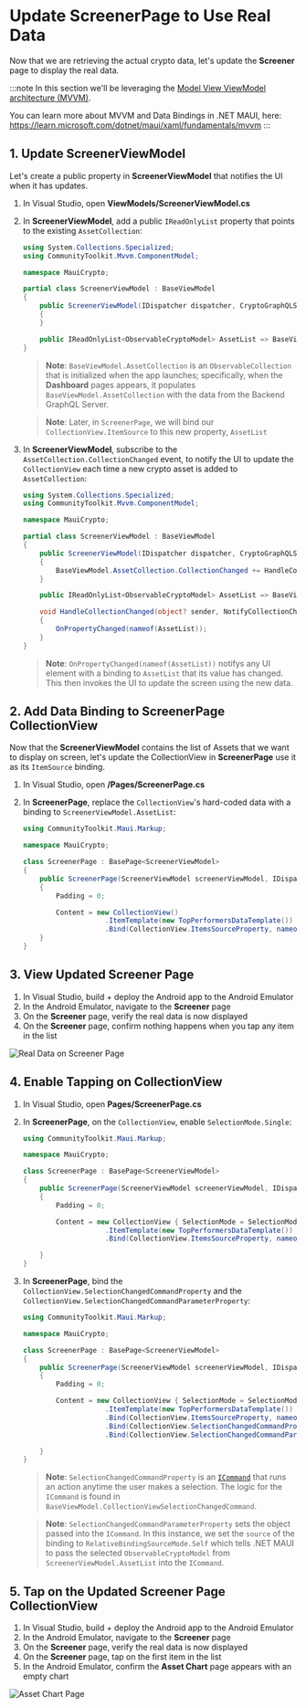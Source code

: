 # Update ScreenerPage to Use Real Data

Now that we are retrieving the actual crypto data, let's update the **Screener** page to display the real data.

:::note
In this section we'll be leveraging the [Model View ViewModel architecture (MVVM)](https://learn.microsoft.com/dotnet/architecture/maui/mvvm).

You can learn more about MVVM and Data Bindings in .NET MAUI, here: https://learn.microsoft.com/dotnet/maui/xaml/fundamentals/mvvm
:::

## 1. Update ScreenerViewModel

Let's create a public property in **ScreenerViewModel** that notifies the UI when it has updates.

1. In Visual Studio, open **ViewModels/ScreenerViewModel.cs**
2. In **ScreenerViewModel**, add a public `IReadOnlyList` property that points to the existing `AssetCollection`:

    ```cs
    using System.Collections.Specialized;
    using CommunityToolkit.Mvvm.ComponentModel;

    namespace MauiCrypto;

    partial class ScreenerViewModel : BaseViewModel
    {
        public ScreenerViewModel(IDispatcher dispatcher, CryptoGraphQLService cryptoGraphQLService) : base(dispatcher)
        {
        }

        public IReadOnlyList<ObservableCryptoModel> AssetList => BaseViewModel.AssetCollection.ToList();
    }
    ```

    > **Note**: `BaseViewModel.AssetCollection` is an `ObservableCollection` that is initialized when the app launches; specifically, when the **Dashboard** pages appears, it populates `BaseViewModel.AssetCollection` with the data from the Backend GraphQL Server.

    > **Note**: Later, in `ScreenerPage`, we will bind our `CollectionView.ItemSource` to this new property, `AssetList`

3. In **ScreenerViewModel**, subscribe to the `AssetCollection.CollectionChanged` event, to notify the UI to update the `CollectionView` each time a new crypto asset is added to `AssetCollection`:

    ```cs
    using System.Collections.Specialized;
    using CommunityToolkit.Mvvm.ComponentModel;

    namespace MauiCrypto;

    partial class ScreenerViewModel : BaseViewModel
    {
        public ScreenerViewModel(IDispatcher dispatcher, CryptoGraphQLService cryptoGraphQLService) : base(dispatcher)
        {
            BaseViewModel.AssetCollection.CollectionChanged += HandleCollectionChanged;
        }

        public IReadOnlyList<ObservableCryptoModel> AssetList => BaseViewModel.AssetCollection.ToList();

        void HandleCollectionChanged(object? sender, NotifyCollectionChangedEventArgs e)
        {
            OnPropertyChanged(nameof(AssetList));
        }
    }
    ```

    > **Note**: `OnPropertyChanged(nameof(AssetList))` notifys any UI element with a binding to `AssetList` that its value has changed. This then invokes the UI to update the screen using the new data.

## 2. Add Data Binding to ScreenerPage CollectionView

Now that the **ScreenerViewModel** contains the list of Assets that we want to display on screen, let's update the CollectionView in **ScreenerPage** use it as its `ItemSource` binding.

1. In Visual Studio, open **/Pages/ScreenerPage.cs**
2. In **ScreenerPage**, replace the `CollectionView`'s hard-coded data with a binding to `ScreenerViewModel.AssetList`:

    ```cs
    using CommunityToolkit.Maui.Markup;

    namespace MauiCrypto;

    class ScreenerPage : BasePage<ScreenerViewModel>
    {
        public ScreenerPage(ScreenerViewModel screenerViewModel, IDispatcher dispatcher) : base(screenerViewModel, dispatcher, "Screener", false)
        {
            Padding = 0;

            Content = new CollectionView()
                        .ItemTemplate(new TopPerformersDataTemplate())
                        .Bind(CollectionView.ItemsSourceProperty, nameof(ScreenerViewModel.AssetList));
        }
    }
    ```

## 3. View Updated Screener Page

1. In Visual Studio, build + deploy the Android app to the Android Emulator
2. In the Android Emulator, navigate to the **Screener** page
3. On the **Screener** page, verify the real data is now displayed
4. On the **Screener** page, confirm nothing happens when you tap any item in the list

![Real Data on Screener Page](../images/screenerpage_real_data.png) 

## 4. Enable Tapping on CollectionView

1. In Visual Studio, open **Pages/ScreenerPage.cs**
2. In **ScreenerPage**, on the `CollectionView`, enable `SelectionMode.Single`:

    ```cs
    using CommunityToolkit.Maui.Markup;

    namespace MauiCrypto;

    class ScreenerPage : BasePage<ScreenerViewModel>
    {
        public ScreenerPage(ScreenerViewModel screenerViewModel, IDispatcher dispatcher) : base(screenerViewModel, dispatcher, "Screener", false)
        {
            Padding = 0;

            Content = new CollectionView { SelectionMode = SelectionMode.Single }
                        .ItemTemplate(new TopPerformersDataTemplate())
                        .Bind(CollectionView.ItemsSourceProperty, nameof(ScreenerViewModel.AssetList));

        }
    }
    ```
3. In **ScreenerPage**, bind the `CollectionView.SelectionChangedCommandProperty` and the `CollectionView.SelectionChangedCommandParameterProperty`:

    ```cs
    using CommunityToolkit.Maui.Markup;

    namespace MauiCrypto;

    class ScreenerPage : BasePage<ScreenerViewModel>
    {
        public ScreenerPage(ScreenerViewModel screenerViewModel, IDispatcher dispatcher) : base(screenerViewModel, dispatcher, "Screener", false)
        {
            Padding = 0;

            Content = new CollectionView { SelectionMode = SelectionMode.Single }
                        .ItemTemplate(new TopPerformersDataTemplate())
                        .Bind(CollectionView.ItemsSourceProperty, nameof(ScreenerViewModel.AssetList))
                        .Bind(CollectionView.SelectionChangedCommandProperty, nameof(BaseViewModel.CollectionViewSelectionChangedCommand))
                        .Bind(CollectionView.SelectionChangedCommandParameterProperty, source: new RelativeBindingSource(RelativeBindingSourceMode.Self));

        }
    }
    ```

    > **Note**: `SelectionChangedCommandProperty` is an [`ICommand`](https://learn.microsoft.com/dotnet/maui/fundamentals/data-binding/commanding) that runs an action anytime the user makes a selection. The logic for the `ICommand` is found in `BaseViewModel.CollectionViewSelectionChangedCommand`.

    > **Note**: `SelectionChangedCommandParameterProperty` sets the object passed into the `ICommand`. In this instance, we set the `source` of the binding to `RelativeBindingSourceMode.Self` which tells .NET MAUI to pass the selected `ObservableCryptoModel` from `ScreenerViewModel.AssetList` into the `ICommand`. 

## 5. Tap on the Updated Screener Page CollectionView

1. In Visual Studio, build + deploy the Android app to the Android Emulator
2. In the Android Emulator, navigate to the **Screener** page
3. On the **Screener** page, verify the real data is now displayed
4. On the **Screener** page, tap on the first item in the list
5. In the Android Emulator, confirm the **Asset Chart** page appears with an empty chart

![Asset Chart Page](../images/assetchartpage_no_history.png)